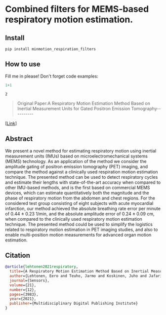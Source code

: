 # Combined filters for MEMS-based respiratory motion estimation.



## Install

`pip install minmotion_respiration_filters`

## How to use

Fill me in please! Don't forget code examples:

```python
1+1
```




    2



> Original Paper:A Respiratory Motion Estimation Method Based on Inertial Measurement Units for Gated Positron Emission Tomography----------

[[Link](https://www.mdpi.com/1424-8220/21/12/3983)]


Abstract
----------
We present a novel method for estimating respiratory motion using inertial measurement
units (IMUs) based on microelectromechanical systems (MEMS) technology. As an application of
the method we consider the amplitude gating of positron emission tomography (PET) imaging, and
compare the method against a clinically used respiration motion estimation technique. The presented
method can be used to detect respiratory cycles and estimate their lengths with state-of-the-art
accuracy when compared to other IMU-based methods, and is the first based on commercial MEMS
devices, which can estimate quantitatively both the magnitude and the phase of respiratory motion
from the abdomen and chest regions. For the considered test group consisting of eight subjects
with acute myocardial infarction, our method achieved the absolute breathing rate error per minute
of 0.44 ± 0.23 1/min, and the absolute amplitude error of 0.24 ± 0.09 cm, when compared to the
clinically used respiratory motion estimation technique. The presented method could be used to
simplify the logistics related to respiratory motion estimation in PET imaging studies, and also to
enable multi-position motion measurements for advanced organ motion estimation.



Citation
----------
```BibTex
@article{lehtonen2021respiratory,
  title={A Respiratory Motion Estimation Method Based on Inertial Measurement Units for Gated Positron Emission Tomography},
  author={Lehtonen, Eero and Teuho, Jarmo and Koskinen, Juho and Jafari Tadi, Mojtaba and Kl{\'e}n, Riku and Siekkinen, Reetta and Rives Gambin, Joaquin and Vasankari, Tuija and Saraste, Antti},
  journal={Sensors},
  volume={21},
  number={12},
  pages={3983},
  year={2021},
  publisher={Multidisciplinary Digital Publishing Institute}
}
```
